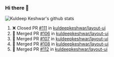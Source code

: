 ### Hi there 👋

<!--
**kuldeepkeshwar/kuldeepkeshwar** is a ✨ _special_ ✨ repository because its `README.md` (this file) appears on your GitHub profile.

Here are some ideas to get you started:

- 🔭 I’m currently working on ...
- 🌱 I’m currently learning ...
- 👯 I’m looking to collaborate on ...
- 🤔 I’m looking for help with ...
- 💬 Ask me about ...
- 📫 How to reach me: ...
- 😄 Pronouns: ...
- ⚡ Fun fact: ...
-->
![Kuldeep Keshwar's github stats](https://github-readme-stats.vercel.app/api?username=kuldeepkeshwar&show_icons=true)

<!--START_SECTION:activity-->
1. ❌ Closed PR [#111](https://github.com/kuldeepkeshwar/layout-ui/pull/111) in [kuldeepkeshwar/layout-ui](https://github.com/kuldeepkeshwar/layout-ui)
2. 🎉 Merged PR [#106](https://github.com/kuldeepkeshwar/layout-ui/pull/106) in [kuldeepkeshwar/layout-ui](https://github.com/kuldeepkeshwar/layout-ui)
3. 🎉 Merged PR [#107](https://github.com/kuldeepkeshwar/layout-ui/pull/107) in [kuldeepkeshwar/layout-ui](https://github.com/kuldeepkeshwar/layout-ui)
4. 🎉 Merged PR [#108](https://github.com/kuldeepkeshwar/layout-ui/pull/108) in [kuldeepkeshwar/layout-ui](https://github.com/kuldeepkeshwar/layout-ui)
5. 🎉 Merged PR [#112](https://github.com/kuldeepkeshwar/layout-ui/pull/112) in [kuldeepkeshwar/layout-ui](https://github.com/kuldeepkeshwar/layout-ui)
<!--END_SECTION:activity-->

